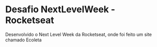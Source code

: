 # Desafio NextLevelWeek - Rocketseat
Desenvolvido o Next Level Week da Rocketseat, onde foi feito um site chamado Ecoleta